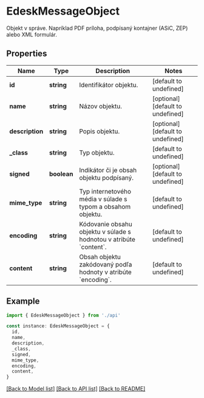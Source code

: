 # EdeskMessageObject

Objekt v správe. Napríklad PDF príloha, podpísaný kontajner (ASiC, ZEP) alebo XML formulár.

## Properties

| Name            | Type        | Description                                                                  | Notes                             |
| --------------- | ----------- | ---------------------------------------------------------------------------- | --------------------------------- |
| **id**          | **string**  | Identifikátor objektu.                                                       | [default to undefined]            |
| **name**        | **string**  | Názov objektu.                                                               | [optional] [default to undefined] |
| **description** | **string**  | Popis objektu.                                                               | [optional] [default to undefined] |
| **\_class**     | **string**  | Typ objektu.                                                                 | [default to undefined]            |
| **signed**      | **boolean** | Indikátor či je obsah objektu podpísaný.                                     | [optional] [default to undefined] |
| **mime_type**   | **string**  | Typ internetového média v súlade s typom a obsahom objektu.                  | [default to undefined]            |
| **encoding**    | **string**  | Kódovanie obsahu objektu v súlade s hodnotou v atribúte &#x60;content&#x60;. | [default to undefined]            |
| **content**     | **string**  | Obsah objektu zakódovaný podľa hodnoty v atribúte &#x60;encoding&#x60;.      | [default to undefined]            |

## Example

```typescript
import { EdeskMessageObject } from './api'

const instance: EdeskMessageObject = {
  id,
  name,
  description,
  _class,
  signed,
  mime_type,
  encoding,
  content,
}
```

[[Back to Model list]](../README.md#documentation-for-models) [[Back to API list]](../README.md#documentation-for-api-endpoints) [[Back to README]](../README.md)
